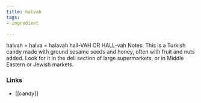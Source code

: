 ```yaml
---
title: halvah
tags:
- ingredient

---
```

halvah = halva = halavah hall-VAH OR HALL-vah Notes: This is a Turkish candy made with ground sesame seeds and honey, often with fruit and nuts added. Look for it in the deli section of large supermarkets, or in Middle Eastern or Jewish markets.

### Links

* [[candy]]

